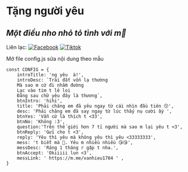 # Tặng người yêu 
## _Một điều nho nhỏ tỏ tình với m🤣_

Liên lạc: 
[![Facebook](https://i.imgur.com/GRqy96ts.jpg)]( https://www.facebook.com/vanhieu1704)
[![Tiktok](https://i.imgur.com/Nbfl1E7t.jpg)]( https://vt.tiktok.com/ZSJq168D1/)

Mở file config.js sửa nội dung theo mẫu
```
const CONFIG = {
    introTitle: 'ng yêu  à!',
    introDesc: `Trái đất vốn lạ thường
    Mà sao m cứ đi nhầm đường
    Lạc vào tim t lẻ loi
    Đằng sau chữ yêu đây là thương`,
    btnIntro: 'hihi',
    title: 'Phải chăng em đã yêu ngay từ cái nhìn đầu tiên 😙',
    desc: 'Phải chăng em đã say ngay từ lúc thấy nụ cười ấy ',
    btnYes: 'Vẫn cứ là thích t <33',
    btnNo: 'Không :3',
    question:'Trên thế giới hơn 7 tỉ người mà sao m lại yêu t <3',
    btnReply: 'Gửi cho t <3',
    reply: 'Yêu thì yêu mà không yêu thì yêu <33333333',
    mess: 't biết mà 🥰. Yêu m nhiều nhiều 😘😘',
    messDesc: 'Ráng 1 tháng r gặp t nha.',
    btnAccept: 'Okiiiii lun <3',
    messLink: ' https://m.me/vanhieu1704 ' ,
}
```

